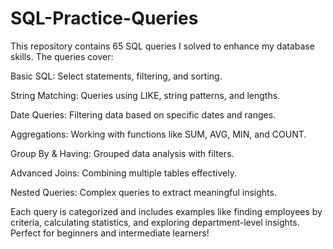 # SQL-Practice-Queries

This repository contains 65 SQL queries I solved to enhance my database skills. The queries cover:

Basic SQL: Select statements, filtering, and sorting.

String Matching: Queries using LIKE, string patterns, and lengths.

Date Queries: Filtering data based on specific dates and ranges.

Aggregations: Working with functions like SUM, AVG, MIN, and COUNT.

Group By & Having: Grouped data analysis with filters.

Advanced Joins: Combining multiple tables effectively.

Nested Queries: Complex queries to extract meaningful insights.

Each query is categorized and includes examples like finding employees by criteria, calculating statistics, and exploring department-level insights. Perfect for beginners and intermediate learners!


